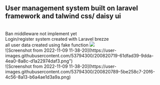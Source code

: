 <h2> User management system built on laravel framework and talwind css/ daisy ui </h2>
</br>
Ban middleware not implement yet </br>
Login/register system created with Laravel brezze </br>
<span> all user data created using fake function </span>
<img src="https://user-images.githubusercontent.com/53794300/200819683-de9f04c5-2bc6-4f47-89ee-20f5210c74da.png)" alt=" " > </br>
![Screenshot from 2022-11-09 11-38-20](https://user-images.githubusercontent.com/53794300/200820719-61dfad39-9dda-4ea0-8a8c-d1a22974daf3.png") </br>
![Screenshot from 2022-11-09 11-38-20](https://user-images.githubusercontent.com/53794300/200820789-5be258c7-20f6-4c56-8a13-b6a4ae1d3a9a.png)

